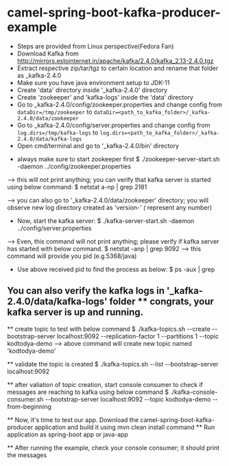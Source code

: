 # camel-spring-boot-kafka-producer-example

- Steps are provided from Linux perspective(Fedora Fan)
- Download Kafka from http://mirrors.estointernet.in/apache/kafka/2.4.0/kafka_2.13-2.4.0.tgz
- Extract respective zip/tar/tgz to certain location and rename that folder as _kafka-2.4.0
- Make sure you have java environment setup to JDK-11
- Create 'data' directory inside '_kafka-2.4.0' directory
- Create 'zookeeper' and 'kafka-logs' inside the 'data' directory
- Go to _kafka-2.4.0/config/zookeeper.properties and change config from `dataDir=/tmp/zookeeper` to `dataDir=<path_to_kafka_folder>/_kafka-2.4.0/data/zookeeper`
- Go to _kafka-2.4.0/config/server.properties and change config from `log.dirs=/tmp/kafka-logs` to `log.dirs=<path_to_kafka_folder>/_kafka-2.4.0/data/kafka-logs`
- Open cmd/terminal and go to '_kafka-2.4.0/bin' directory

* always make sure to start zookeeper first
$ ./zookeeper-server-start.sh -daemon ../config/zookeeper.properties

--> this will not print anything; you can verify that kafka server is started using below command:
$ netstat a-np | grep 2181

--> you can also go to '_kafka-2.4.0/data/zookeeper' directory; you will observe new log directory created as 'version-*' (* represent any number)

* Now, start the kafka server:
$ ./kafka-server-start.sh -daemon ../config/server.properties

--> Even, this command will not print anything; please verify if kafka server has started with below command.
$ netstat -anp | grep 9092
--> this command will provide you pid (e.g.5368/java)

* Use above received pid to find the process as below:
$ ps -aux | grep <pid>

You can also verify the kafka logs in '_kafka-2.4.0/data/kafka-logs' folder
** congrats, your kafka server is up and running.
----------------------------------------------------------------------------------------------------------------------------------------

** create topic to test with below command
$ ./kafka-topics.sh --create --bootstrap-server localhost:9092 --replication-factor 1 --partitions 1 --topic kodtodya-demo
--> above command will create new topic named 'kodtodya-demo'

** validate the topic is created
$ ./kafka-topics.sh --list --bootstrap-server localhost:9092

** after valiation of topic creation, start console consumer to check if messages are reaching to kafka using below command
$ ./kafka-console-consumer.sh --bootstrap-server localhost:9092 --topic kodtodya-demo --from-beginning

** Now, it's time to test our app. Download the camel-spring-boot-kafka-producer application and build it using mvn clean install command
** Run application as spring-boot app or java-app

** After running the example, check your console consumer; it should print the messages
